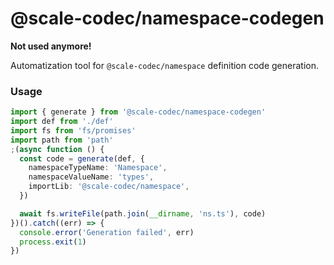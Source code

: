 # @scale-codec/namespace-codegen

**Not used anymore!**

Automatization tool for `@scale-codec/namespace` definition code generation.

### Usage

```ts
import { generate } from '@scale-codec/namespace-codegen'
import def from './def'
import fs from 'fs/promises'
import path from 'path'
;(async function () {
  const code = generate(def, {
    namespaceTypeName: 'Namespace',
    namespaceValueName: 'types',
    importLib: '@scale-codec/namespace',
  })

  await fs.writeFile(path.join(__dirname, 'ns.ts'), code)
})().catch((err) => {
  console.error('Generation failed', err)
  process.exit(1)
})
```
